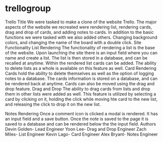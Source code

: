 # trellogroup

Trello Title
We were tasked to make a clone of the website Trello. The major aspects of the website we recreated were rendering list, rendering cards, drag and drop of cards, and adding notes to cards. In addition to the basic functions we were tasked with we also added others. Changing background colors, and changing the name of the board with a double click.
Site Functionality
List Rendering
The functionality of rendering a list is the base of the website. Upon launching the site there is an input field where you can name and create a list. The list is then stored in a database, and can be recalled at anytime. Within the rendered list cards can be added. The ability to delete lists as a whole is available on this feature as well.
Card Rendering
Cards hold the ability to delete themselves as well as the option of logging notes to a database. The cards information is stored on a database, and can be rendered back at anytime. Cards can also be moved using the drag and drop feature.
Drag and Drop
The ability to drag cards from lists and drop them in other lists were added as well. This feature is utilized by selecting a card by clicking on it, holding the click while moving hte card to the new list, and releasing the click to drop it on the new list.



Notes Rendering
Once a comment icon is clicked a modal is rendered. It has an input field and a save button. Once the note is saved to the page it is saved to a database and can be rendered below the the input field.
Authors
Devin Golden- Lead Engineer
Yoon Lee- Drag and Drop Engineer
Zach Miles- List Engineer
Kevin Lago- Card Engineer
Alex Bryant- Notes Engineer